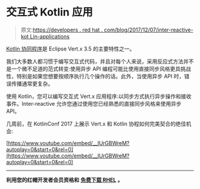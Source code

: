 # 交互式 Kotlin 应用

> 原文:[https://developers . red hat . com/blog/2017/12/07/inter-reactive-kot Lin-applications](https://developers.redhat.com/blog/2017/12/07/inter-reactive-kotlin-applications)

[Kotlin 协同程序](http://vertx.io/docs/vertx-lang-kotlin-coroutines/kotlin/)是 Eclipse Vert.x 3.5 的主要特性之一。

我们大多数人都习惯于编写交互式代码，并且对每个人来说，采用反应式方法并不是一个微不足道的范式转变:使用异步 API 编程可能比使用直接同步风格更具挑战性，特别是如果您想要按顺序执行几个操作的话。此外，当使用异步 API 时，错误传播通常更复杂。

使用 Kotlin，您可以编写交互式 Vert.x 应用程序:以同步方式执行异步操作和接收事件。Inter-reactive 允许您通过使用您已经熟悉的直接同步风格来使用异步 API。

几周前，在 KotlinConf 2017 上展示 Vert.x 和 Kotlin 协程如何完美契合的绝佳机会:

[https://www.youtube.com/embed/__IUrGBWreM?autoplay=0&start=0&rel=0](https://www.youtube.com/embed/__IUrGBWreM?autoplay=0&start=0&rel=0)

* * *

**利用您的红帽开发者会员资格和** [**免费下载 RHEL**](http://developers.redhat.com/products/rhel/download/) **。**